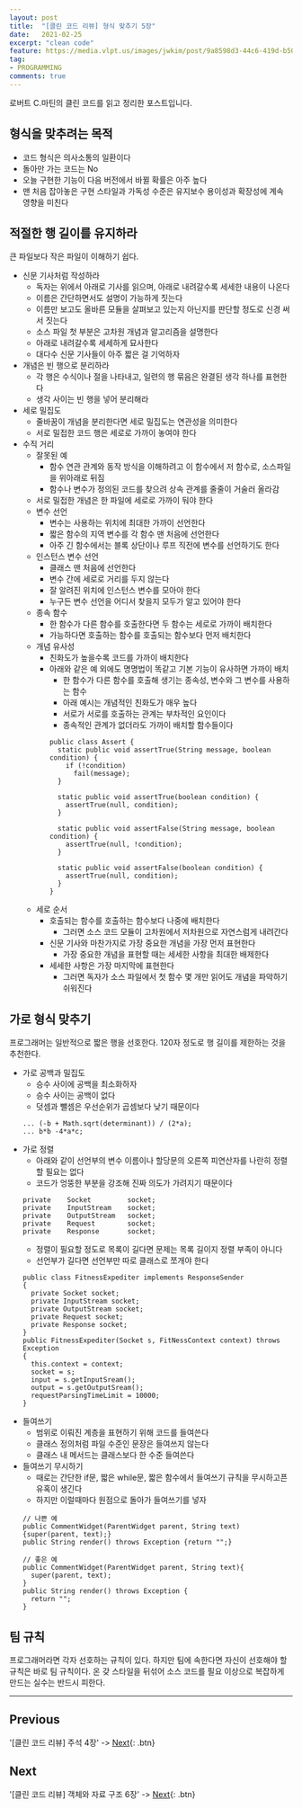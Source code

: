 ```yaml
---
layout: post
title:  "[클린 코드 리뷰] 형식 맞추기 5장"
date:   2021-02-25
excerpt: "clean code"
feature: https://media.vlpt.us/images/jwkim/post/9a8598d3-44c6-419d-b509-069370dd5c7e/%EA%B7%B8%EB%A6%BC3.png
tag:
- PROGRAMMING
comments: true
---
```


로버트 C.마틴의 클린 코드를 읽고 정리한 포스트입니다.

## 형식을 맞추려는 목적
* 코드 형식은 의사소통의 일환이다
* 돌아만 가는 코드는 No
* 오늘 구현한 기능이 다음 버전에서 바뀔 확률은 아주 높다
* 맨 처음 잡아놓은 구현 스타일과 가독성 수준은 유지보수 용이성과 확장성에 계속 영향을 미친다

## 적절한 행 길이를 유지하라
큰 파일보다 작은 파일이 이해하기 쉽다.
* 신문 기사처럼 작성하라
  * 독자는 위에서 아래로 기사를 읽으며, 아래로 내려갈수록 세세한 내용이 나온다
  * 이름은 간단하면서도 설명이 가능하게 짓는다
  * 이름만 보고도 올바른 모듈을 살펴보고 있는지 아닌지를 판단할 정도로 신경 써서 짓는다
  * 소스 파일 첫 부분은 고차원 개념과 알고리즘을 설명한다
  * 아래로 내려갈수록 세세하게 묘사한다
  * 대다수 신문 기사들이 아주 짧은 걸 기억하자
* 개념은 빈 행으로 분리하라
  * 각 행은 수식이나 절을 나타내고, 일련의 행 묶음은 완결된 생각 하나를 표현한다
  * 생각 사이는 빈 행을 넣어 분리해라
* 세로 밀집도
  * 줄바꿈이 개념을 분리한다면 세로 밀집도는 연관성을 의미한다
  * 서로 밀접한 코드 행은 세로로 가까이 놓여야 한다
* 수직 거리
  * 잘못된 예
    * 함수 연관 관계와 동작 방식을 이해하려고 이 함수에서 저 함수로, 소스파일을 위아래로 뒤짐
    * 함수나 변수가 정의된 코드를 찾으려 상속 관계를 줄줄이 거술러 올라감
  * 서로 밀접한 개념은 한 파일에 세로로 가까이 둬야 한다
  * 변수 선언
    * 변수는 사용하는 위치에 최대한 가까이 선언한다
    * 짧은 함수의 지역 변수를 각 함수 맨 처음에 선언한다
    * 아주 긴 함수에서는 블록 상단이나 루프 직전에 변수를 선언하기도 한다
  * 인스턴스 변수 선언
    * 클래스 맨 처음에 선언한다
    * 변수 간에 세로로 거리를 두지 않는다
    * 잘 알려진 위치에 인스턴스 변수를 모아야 한다
    * 누구든 변수 선언을 어디서 찾을지 모두가 알고 있어야 한다
  * 종속 함수
    * 한 함수가 다른 함수를 호출한다면 두 함수는 세로로 가까이 배치한다
    * 가능하다면 호출하는 함수를 호출되는 함수보다 먼저 배치한다
  * 개념 유사성
    * 친화도가 높을수록 코드를 가까이 배치한다
    * 아래와 같은 예 외에도 명명법이 똑같고 기본 기능이 유사하면 가까이 배치
      * 한 함수가 다른 함수를 호출해 생기는 종속성, 변수와 그 변수를 사용하는 함수
      * 아래 예시는 개념적인 친화도가 매우 높다
      * 서로가 서로를 호출하는 관계는 부차적인 요인이다
      * 종속적인 관계가 없더라도 가까이 배치할 함수들이다
      ```
      public class Assert {
        static public void assertTrue(String message, boolean condition) {
          if (!condition)
            fail(message);
        }

        static public void assertTrue(boolean condition) {
          assertTrue(null, condition);
        }

        static public void assertFalse(String message, boolean condition) {
          assertTrue(null, !condition);
        }

        static public void assertFalse(boolean condition) {
          assertTrue(null, condition);
        }
      }
      ```
  * 세로 순서
    * 호출되는 함수를 호출하는 함수보다 나중에 배치한다
      * 그러면 소스 코드 모듈이 고차원에서 저차원으로 자연스럼게 내려간다
    * 신문 기사와 마찬가지로 가장 중요한 개념을 가장 먼저 표현한다
      * 가장 중요한 개념을 표현할 때는 세세한 사항을 최대한 배제한다
    * 세세한 사항은 가장 마지막에 표현한다
      * 그러면 독자가 소스 파일에서 첫 함수 몇 개만 읽어도 개념을 파악하기 쉬워진다

## 가로 형식 맞추기
프로그래머는 일반적으로 짧은 행을 선호한다. 120자 정도로 행 길이를 제한하는 것을 추천한다.
* 가로 공백과 밀집도
  * 승수 사이에 공백을 최소화하자
  * 승수 사이는 공백이 없다
  * 덧셈과 뺄셈은 우선순위가 곱셈보다 낮기 때문이다
  ```
  ... (-b + Math.sqrt(determinant)) / (2*a);
  ... b*b -4*a*c;
  ```
* 가로 정렬
  * 아래와 같이 선언부의 변수 이름이나 할당문의 오른쪽 피연산자를 나란히 정렬할 필요는 없다
  * 코드가 엉뚱한 부분을 강조해 진짜 의도가 가려지기 때문이다
  ```
  private    Socket         socket;
  private    InputStream    socket;
  private    OutputStream   socket;
  private    Request        socket;
  private    Response       socket;
  ```
  * 정렬이 필요할 정도로 목록이 길다면 문제는 목록 길이지 정렬 부족이 아니다
  * 선언부가 길다면 선언부만 따로 클래스로 쪼개야 한다
  ```
  public class FitnessExpediter implements ResponseSender
  {
    private Socket socket;
    private InputStream socket;
    private OutputStream socket;
    private Request socket;
    private Response socket;
  }
  public FitnessExpediter(Socket s, FitNessContext context) throws Exception
  {
    this.context = context;
    socket = s;
    input = s.getInputSream();
    output = s.getOutputSream();
    requestParsingTimeLimit = 10000;
  }
  ```
* 들여쓰기
  * 범위로 이뤄진 계층을 표현하기 위해 코드를 들여쓴다
  * 클래스 정의처럼 파일 수준인 문장은 들여쓰지 않는다
  * 클래스 내 메서드는 클래스보다 한 수준 들여쓴다
* 들여쓰기 무시하기
  * 때로는 간단한 if문, 짧은 while문, 짧은 함수에서 들여쓰기 규칙을 무시하고픈 유혹이 생긴다
  * 하지만 이럴때마다 원점으로 돌아가 들여쓰기를 넣자
  ```
  // 나쁜 예
  public CommentWidget(ParentWidget parent, String text){super(parent, text);}
  public String render() throws Exception {return "";}
  ```
  ```
  // 좋은 예
  public CommentWidget(ParentWidget parent, String text){
    super(parent, text);
  }
  public String render() throws Exception {
    return "";
  }
  ```
  
## 팀 규칙
프로그래머라면 각자 선호하는 규칙이 있다. 하지만 팀에 속한다면 자신이 선호해야 할 규칙은 바로 팀 규칙이다.
온 갖 스타일을 뒤섞어 소스 코드를 필요 이상으로 복잡하게 만드는 실수는 반드시 피한다.


---


## Previous
'[클린 코드 리뷰] 주석 4장' -> [Next](https://akfmdl.github.io//programming_clean_code_4/){: .btn}

## Next
'[클린 코드 리뷰] 객체와 자료 구조 6장' -> [Next](https://akfmdl.github.io//programming_clean_code_6/){: .btn}